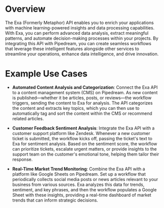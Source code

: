 # Overview

The Exa (Formerly Metaphor) API enables you to enrich your applications with machine learning-powered insights and data processing capabilities. With Exa, you can perform advanced data analysis, extract meaningful patterns, and automate decision-making processes within your projects. By integrating this API with Pipedream, you can create seamless workflows that leverage these intelligent features alongside other services to streamline your operations, enhance data intelligence, and drive innovation.

# Example Use Cases

- **Automated Content Analysis and Categorization**: Connect the Exa API to a content management system (CMS) on Pipedream. As new content is published—whether it be articles, posts, or reviews—the workflow triggers, sending the content to Exa for analysis. The API categorizes the content and extracts key topics, which you can then use to automatically tag and sort the content within the CMS or recommend related articles.

- **Customer Feedback Sentiment Analysis**: Integrate the Exa API with a customer support platform like Zendesk. Whenever a new customer ticket is submitted, the workflow kicks off, passing the ticket's text to Exa for sentiment analysis. Based on the sentiment score, the workflow can prioritize tickets, escalate urgent matters, or provide insights to the support team on the customer's emotional tone, helping them tailor their response.

- **Real-Time Market Trend Monitoring**: Combine the Exa API with a platform like Google Sheets on Pipedream. Set up a workflow that periodically collects social media posts or news articles relevant to your business from various sources. Exa analyzes this data for trends, sentiment, and key phrases, and then the workflow populates a Google Sheet with these insights, providing a real-time dashboard of market trends that can inform strategic decisions.
